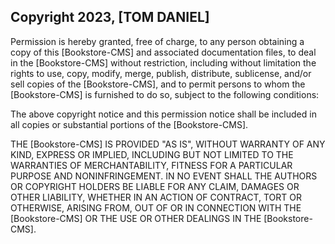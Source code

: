 ## Copyright 2023, [TOM DANIEL]

Permission is hereby granted, free of charge, to any person obtaining a copy of this [Bookstore-CMS] and associated documentation files, to deal in the [Bookstore-CMS] without restriction, including without limitation the rights to use, copy, modify, merge, publish, distribute, sublicense, and/or sell copies of the [Bookstore-CMS], and to permit persons to whom the [Bookstore-CMS] is furnished to do so, subject to the following conditions:

The above copyright notice and this permission notice shall be included in all copies or substantial portions of the [Bookstore-CMS].

THE [Bookstore-CMS] IS PROVIDED "AS IS", WITHOUT WARRANTY OF ANY KIND, EXPRESS OR IMPLIED, INCLUDING BUT NOT LIMITED TO THE WARRANTIES OF MERCHANTABILITY, FITNESS FOR A PARTICULAR PURPOSE AND NONINFRINGEMENT. IN NO EVENT SHALL THE AUTHORS OR COPYRIGHT HOLDERS BE LIABLE FOR ANY CLAIM, DAMAGES OR OTHER LIABILITY, WHETHER IN AN ACTION OF CONTRACT, TORT OR OTHERWISE, ARISING FROM, OUT OF OR IN CONNECTION WITH THE [Bookstore-CMS] OR THE USE OR OTHER DEALINGS IN THE [Bookstore-CMS].